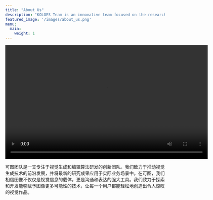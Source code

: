 ```yaml
---
title: "About Us"
description: "KOLOES Team is an innovative team focused on the research and development of visual generation and editing algorithms. We are dedicated to advancing the forefront of visual generation technology and applying the latest research findings to practical business scenarios. "
featured_image: '/images/about_us.png'
menu:
  main:
    weight: 1
---
```


<video src="kolors-logo.mp4" controls="controls" width="640" height="360"></video>

可图团队是一支专注于视觉生成和编辑算法研发的创新团队。我们致力于推动视觉生成技术的前沿发展，并将最新的研究成果应用于实际业务场景中。在可图，我们相信图像不仅仅是视觉信息的载体，更是沟通和表达的强大工具。我们致力于探索和开发能够赋予图像更多可能性的技术，让每一个用户都能轻松地创造出令人惊叹的视觉作品。

